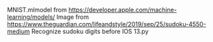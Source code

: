 MNIST.mlmodel from https://developer.apple.com/machine-learning/models/
Image from https://www.theguardian.com/lifeandstyle/2019/sep/25/sudoku-4550-medium
Recognize sudoku digits before IOS 13.py
